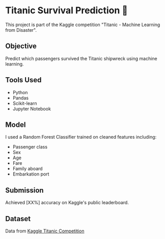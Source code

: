 # Titanic Survival Prediction 🚢

This project is part of the Kaggle competition "Titanic - Machine Learning from Disaster".

## Objective
Predict which passengers survived the Titanic shipwreck using machine learning.

## Tools Used
- Python
- Pandas
- Scikit-learn
- Jupyter Notebook

## Model
I used a Random Forest Classifier trained on cleaned features including:
- Passenger class
- Sex
- Age
- Fare
- Family aboard
- Embarkation port

## Submission
Achieved [XX%] accuracy on Kaggle's public leaderboard.

## Dataset
Data from [Kaggle Titanic Competition](https://www.kaggle.com/competitions/titanic/data)

